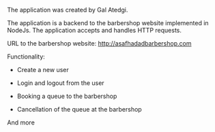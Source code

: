 The application was created by Gal Atedgi.

The application is a backend to the barbershop website implemented in NodeJs. The application accepts and handles HTTP requests.

URL to the barbershop website: http://asafhadadbarbershop.com

Functionality:

* Create a new user

* Login and logout from the user

* Booking a queue to the barbershop

* Cancellation of the queue at the barbershop

And more
